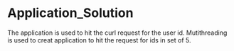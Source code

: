 # Application_Solution

The application is used to hit the curl request for the user id. Mutithreading is used to creat  application to hit the request for ids in set of 5.
